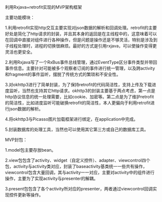 利用Rxjava+retrofit实现的MVP架构框架

主要功能模块：

1.利用retrofit实现http交互主要实现对json数据的解析和回调处理。retrofit的主要好处是简化了http请求的封装，并且其本身的返回是在主线程中的，这意味着可以在回调中直接对组件进行各种操作，但是问题是操作还是不够灵活，特别是涉及到子线程处理时，进程的切换很麻烦。最好的方式是引用rxjava，可以使操作变得更灵活也更安全。

2.利用Rxjava写了一个RxBus事件总线管理，通过EventType区分事件类型并带回事件信息。主要针对可能被多个观察者订阅的事件进行统一管理，以及跨activity和fragment的事件监听，摆脱了传统方式的繁琐和不安全性。

3.对okhttp3进行了简单封装，为了保持retrofit的代码简洁性，支持上传及下载进度监听，当然也支持其它http请求。okhttp3的封装主要基于两点考虑，第一点是http协议信息的统一处理需要，比如cookie、加密等。第二点是为了维护retrofit的简洁性，比如进度监听可能破换retrofit的简洁性，本人更偏向于利用retrofit进行json数据的解析。

4.将okhttp3与Picasso图片加载框架进行绑定，在application中完成。

5.封装数据库的处理工具，当然也可以使用其它第三方或自己的数据库工具。

MVP封包：

1.model包主要存放bean。

2.view包包含了activity、widget（自定义控件）、adapter、viewcontrol四个包，activity与activity类对应，封装了baseactivity基类统一一些共有操作，viewcontrol包含大量回调，其与activity一一对应，主要对activity中的组件进行操作，主要为了实现activity与presenter的解耦。

3.present包包含了各个activity所对应的presenter，两者通过viewcontrol回调实现控件更新等操作。
